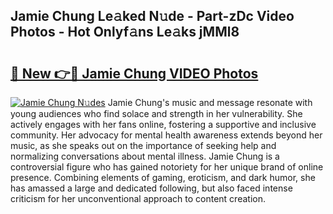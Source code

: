 ## Jamie Chung Le𝚊ked N𝚞de - Part-zDc Video Photos - Hot Onlyf𝚊ns Le𝚊ks jMMl8

# <h2><a href="http://ab39397.deff.icu/?id=Jamie+Chung">🔗 New 👉🔴 Jamie Chung VIDEO Photos</a></h2>

[![Jamie Chung N𝚞des](https://i.imgur.com/rIISA9y.gif)](http://ab39397.deff.icu/?id=Jamie+Chung)
Jamie Chung's music and message resonate with young audiences who find solace and strength in her vulnerability. She actively engages with her fans online, fostering a supportive and inclusive community. Her advocacy for mental health awareness extends beyond her music, as she speaks out on the importance of seeking help and normalizing conversations about mental illness. Jamie Chung is a controversial figure who has gained notoriety for her unique brand of online presence. Combining elements of gaming, eroticism, and dark humor, she has amassed a large and dedicated following, but also faced intense criticism for her unconventional approach to content creation.
